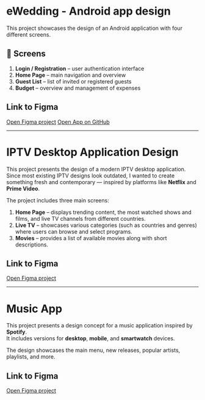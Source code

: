 # eWedding - Android app design

This project showcases the design of an Android application with four different screens.

## 📱 Screens
1. **Login / Registration** – user authentication interface  
2. **Home Page** – main navigation and overview  
3. **Guest List** – list of invited or registered guests  
4. **Budget** – overview and management of expenses

## Link to Figma
[Open Figma project](https://www.figma.com/design/Y7O2gTIfQe3yKy3uBPPlq2/eWedding?t=h3vxsvtyPP22EuOm-1)
[Open App on GitHub](https://github.com/ratkic/eWedding.git)

---

# IPTV Desktop Application Design

This project presents the design of a modern IPTV desktop application.  
Since most existing IPTV designs look outdated, I wanted to create something fresh and contemporary — inspired by platforms like **Netflix** and **Prime Video**.

The project includes three main screens:

1. **Home Page** – displays trending content, the most watched shows and films, and live TV channels from different countries.  
2. **Live TV** – showcases various categories (such as countries and genres) where users can browse and select programs.  
3. **Movies** – provides a list of available movies along with short descriptions.


## Link to Figma
[Open Figma project](https://www.figma.com/design/nVaKcbgZAm8PLLfcvVWgRK/IPTV---Project?t=h3vxsvtyPP22EuOm-1)

---

# Music App

This project presents a design concept for a music application inspired by **Spotify**.  
It includes versions for **desktop**, **mobile**, and **smartwatch** devices.

The design showcases the main menu, new releases, popular artists, playlists, and more.

## Link to Figma
[Open Figma project](https://www.figma.com/design/TuoIihiWoO57igfU4EYKiH/Music-app?t=h3vxsvtyPP22EuOm-1)